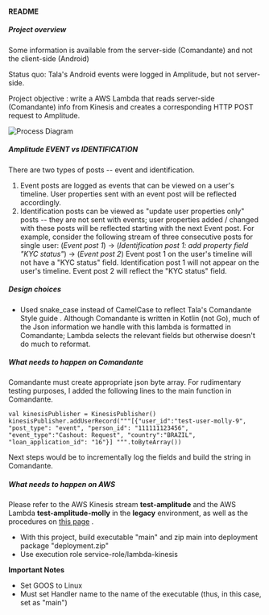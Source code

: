 #### README

##### Project overview
Some information is  available from the server-side (Comandante) and not the client-side (Android)

Status quo: Tala's Android events were logged in Amplitude, but not server-side.

Project objective : write a AWS Lambda that reads server-side (Comandante) info from Kinesis and creates
                            a corresponding HTTP POST request to Amplitude.
                            
![Process Diagram](https://docs.aws.amazon.com/lambda/latest/dg/images/kinesis-pull-10.png)

##### Amplitude EVENT vs IDENTIFICATION
There are two types of posts -- event and identification.
1. Event posts are logged as events that can be viewed on a user's timeline. User properties sent with an event post will be reflected accordingly.
2. Identification posts can be viewed as "update user properties only" posts -- they are not sent with events; user properties added / changed with these posts will be reflected starting with the next Event post.  For example, consider the following stream of three consecutive posts for single user: 
 (_Event post 1_) -> (_Identification post 1: add property field "KYC status"_)  ->  (_Event post 2_) 
Event post 1 on the user's timeline will not have a "KYC status" field.
Identification post 1 will not appear on the user's timeline.
Event post 2 will reflect the "KYC status" field.

##### Design choices
* Used snake_case instead of CamelCase to reflect Tala's Comandante Style guide  .
Although Comandante is written in Kotlin (not Go), much of the Json information we handle with this lambda is formatted in Comandante; Lambda selects the relevant fields but otherwise doesn't do much to reformat.

##### What needs to happen on Comandante
Comandante must create appropriate json byte array. For rudimentary testing purposes, I added     the following lines to the main function in Comandante.  
    
``` 
val kinesisPublisher = KinesisPublisher()
kinesisPublisher.addUserRecord("""[{"user_id":"test-user-molly-9", "post_type": "event", "person_id": "111111123456", "event_type":"Cashout: Request", "country":"BRAZIL", "loan_application_id": "16"}] """.toByteArray())
```
Next steps would be to incrementally log the fields and build the string in Comandante.
   
##### What needs to happen on AWS
 Please refer to the AWS Kinesis stream **test-amplitude** and the AWS Lambda **test-amplitude-molly** in the __legacy__ environment, as well as the procedures on [this page](https://read.acloud.guru/serverless-golang-api-with-aws-lambda-34e442385a6a) .
 
* With this project, build executable "main" and zip main into deployment package "deployment.zip"
* Use execution role service-role/lambda-kinesis

**Important Notes**  
* Set GOOS to Linux
* Must set Handler name to the name of the executable (thus, in this case, set as "main")
